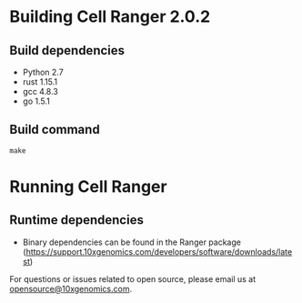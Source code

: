 # Building Cell Ranger 2.0.2

## Build dependencies
- Python 2.7
- rust 1.15.1
- gcc 4.8.3
- go 1.5.1

## Build command
`make`

# Running Cell Ranger
## Runtime dependencies
- Binary dependencies can be found in the Ranger package (https://support.10xgenomics.com/developers/software/downloads/latest)

For questions or issues related to open source, please email us at opensource@10xgenomics.com.
